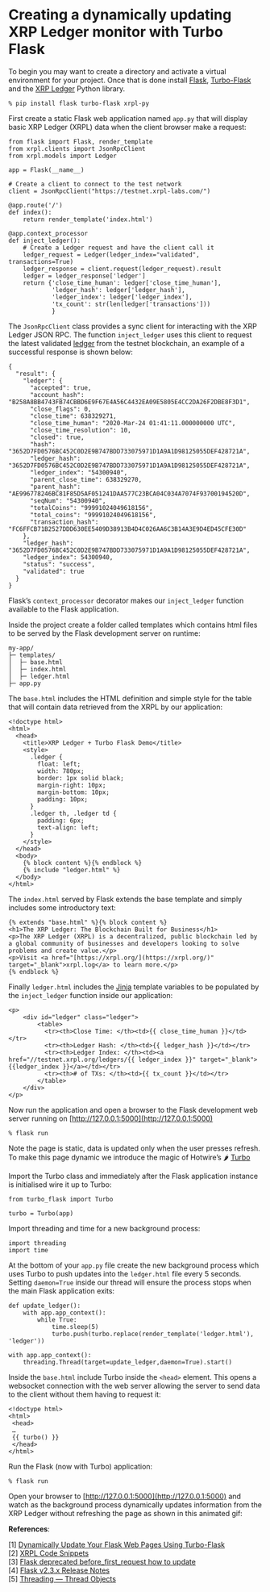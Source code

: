 Creating a dynamically updating XRP Ledger monitor with Turbo Flask
===================================================================

To begin you may want to create a directory and activate a virtual environment for your project. Once that is done install [Flask](https://pypi.org/project/Flask/), [Turbo-Flask](https://pypi.org/project/Turbo-Flask/) and the [XRP Ledger](https://pypi.org/project/xrpl-py/) Python library.

```
% pip install flask turbo-flask xrpl-py
```

First create a static Flask web application named `app.py` that will display basic XRP Ledger (XRPL) data when the client browser make a request:

```
from flask import Flask, render_template  
from xrpl.clients import JsonRpcClient  
from xrpl.models import Ledger  
  
app = Flask(__name__)  
  
# Create a client to connect to the test network  
client = JsonRpcClient("https://testnet.xrpl-labs.com/")  
  
@app.route('/')  
def index():  
    return render_template('index.html')  
  
@app.context_processor  
def inject_ledger():  
    # Create a Ledger request and have the client call it  
    ledger_request = Ledger(ledger_index="validated", transactions=True)  
    ledger_response = client.request(ledger_request).result  
    ledger = ledger_response['ledger']  
    return {'close_time_human': ledger['close_time_human'],  
            'ledger_hash': ledger['ledger_hash'],  
            'ledger_index': ledger['ledger_index'],  
            'tx_count': str(len(ledger['transactions']))  
            }
```

The `JsonRpcClient` class provides a sync client for interacting with the XRP Ledger JSON RPC. The function `inject_ledger` uses this client to request the latest validated [ledger](https://xrpl.org/ledger.html) from the testnet blockchain, an example of a successful response is shown below:

```
{  
  "result": {  
    "ledger": {  
      "accepted": true,  
      "account_hash": "B258A8BB4743FB74CBBD6E9F67E4A56C4432EA09E5805E4CC2DA26F2DBE8F3D1",  
      "close_flags": 0,  
      "close_time": 638329271,  
      "close_time_human": "2020-Mar-24 01:41:11.000000000 UTC",  
      "close_time_resolution": 10,  
      "closed": true,  
      "hash": "3652D7FD0576BC452C0D2E9B747BDD733075971D1A9A1D98125055DEF428721A",  
      "ledger_hash": "3652D7FD0576BC452C0D2E9B747BDD733075971D1A9A1D98125055DEF428721A",  
      "ledger_index": "54300940",  
      "parent_close_time": 638329270,  
      "parent_hash": "AE996778246BC81F85D5AF051241DAA577C23BCA04C034A7074F93700194520D",  
      "seqNum": "54300940",  
      "totalCoins": "99991024049618156",  
      "total_coins": "99991024049618156",  
      "transaction_hash": "FC6FFCB71B2527DDD630EE5409D38913B4D4C026AA6C3B14A3E9D4ED45CFE30D"  
    },  
    "ledger_hash": "3652D7FD0576BC452C0D2E9B747BDD733075971D1A9A1D98125055DEF428721A",  
    "ledger_index": 54300940,  
    "status": "success",  
    "validated": true  
  }  
}
```

Flask’s `context_processor` decorator makes our `inject_ledger` function available to the Flask application.

Inside the project create a folder called templates which contains html files to be served by the Flask development server on runtime:

```
my-app/  
├─ templates/  
│  ├─ base.html  
│  ├─ index.html  
│  ├─ ledger.html  
├─ app.py
```

The `base.html` includes the HTML definition and simple style for the table that will contain data retrieved from the XRPL by our application:

```
<!doctype html>  
<html>  
  <head>  
    <title>XRP Ledger + Turbo Flask Demo</title>  
    <style>  
      .ledger {  
        float: left;  
        width: 780px;  
        border: 1px solid black;  
        margin-right: 10px;  
        margin-bottom: 10px;  
        padding: 10px;  
      }  
      .ledger th, .ledger td {  
        padding: 6px;  
        text-align: left;  
      }  
    </style>  
  </head>  
  <body>  
    {% block content %}{% endblock %}  
    {% include "ledger.html" %}  
  </body>  
</html>
```

The `index.html` served by Flask extends the base template and simply includes some introductory text:

```
{% extends "base.html" %}{% block content %}  
<h1>The XRP Ledger: The Blockchain Built for Business</h1>  
<p>The XRP Ledger (XRPL) is a decentralized, public blockchain led by a global community of businesses and developers looking to solve problems and create value.</p>  
<p>Visit <a href="[https://xrpl.org/](https://xrpl.org/)" target="_blank">xrpl.log</a> to learn more.</p>  
{% endblock %}
```

Finally `ledger.html` includes the [Jinja](https://palletsprojects.com/p/jinja/) template variables to be populated by the `inject_ledger` function inside our application:

```
<p>  
    <div id="ledger" class="ledger">  
        <table>  
          <tr><th>Close Time: </th><td>{{ close_time_human }}</td></tr>  
          <tr><th>Ledger Hash: </th><td>{{ ledger_hash }}</td></tr>  
          <tr><th>Ledger Index: </th><td><a href="//testnet.xrpl.org/ledgers/{{ ledger_index }}" target="_blank">{{ledger_index }}</a></td></tr>  
          <tr><th># of TXs: </th><td>{{ tx_count }}</td></tr>  
        </table>  
    </div>  
</p>
```

Now run the application and open a browser to the Flask development web server running on [http://127.0.0.1:5000](http://127.0.0.1:5000)

```
% flask run
```

Note the page is static, data is updated only when the user presses refresh. To make this page dynamic we introduce the magic of Hotwire’s 🌶 [Turbo](https://turbo.hotwired.dev/)

Import the Turbo class and immediately after the Flask application instance is initialised wire it up to Turbo:

```
from turbo_flask import Turbo
```

```
turbo = Turbo(app)
```

Import threading and time for a new background process:

```
import threading  
import time
```

At the bottom of your `app.py` file create the new background process which uses Turbo to push updates into the `ledger.html` file every 5 seconds. Setting `daemon=True` inside our thread will ensure the process stops when the main Flask application exits:

```
def update_ledger():  
    with app.app_context():  
        while True:  
            time.sleep(5)  
            turbo.push(turbo.replace(render_template('ledger.html'), 'ledger'))  
  
with app.app_context():  
    threading.Thread(target=update_ledger,daemon=True).start()
```

Inside the `base.html` include Turbo inside the `<head>` element. This opens a websocket connection with the web server allowing the server to send data to the client without them having to request it:

```
<!doctype html>  
<html>  
 <head>  
 …  
 {{ turbo() }}  
 </head>  
</html>
```

Run the Flask (now with Turbo) application:

```
% flask run
```

Open your browser to [http://127.0.0.1:5000](http://127.0.0.1:5000) and watch as the background process dynamically updates information from the XRP Ledger without refreshing the page as shown in this animated gif:

[](https://github.com/nsmithau/xrpl-turbo-flask-demo/blob/main/dynamic_xrpl.gif)

**References**:

[1] [Dynamically Update Your Flask Web Pages Using Turbo-Flask](https://blog.miguelgrinberg.com/post/dynamically-update-your-flask-web-pages-using-turbo-flask)  
[2] [XRPL Code Snippets](https://xrpl-py.readthedocs.io/en/stable/source/snippets.html)  
[3] [Flask deprecated before_first_request how to update](https://stackoverflow.com/questions/73570041/flask-deprecated-before-first-request-how-to-update)  
[4] [Flask v2.3.x Release Notes](https://flask.palletsprojects.com/en/2.3.x/changes/)  
[5] [Threading — Thread Objects](https://docs.python.org/3/library/threading.html#thread-objects)

